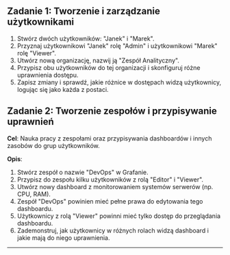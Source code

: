 
## Zadanie 1: Tworzenie i zarządzanie użytkownikami

1. Stwórz dwóch użytkowników: "Janek" i "Marek".
2. Przyznaj użytkownikowi "Janek" rolę "Admin" i użytkownikowi "Marek" rolę "Viewer".
3. Utwórz nową organizację, nazwij ją "Zespół Analityczny".
4. Przypisz obu użytkowników do tej organizacji i skonfiguruj różne uprawnienia dostępu.
5. Zapisz zmiany i sprawdź, jakie różnice w dostępach widzą użytkownicy, logując się jako każda z postaci.


## Zadanie 2: Tworzenie zespołów i przypisywanie uprawnień

**Cel**: Nauka pracy z zespołami oraz przypisywania dashboardów i innych zasobów do grup użytkowników.

**Opis**:
1. Stwórz zespół o nazwie "DevOps" w Grafanie.
2. Przypisz do zespołu kilku użytkowników z rolą "Editor" i "Viewer".
3. Utwórz nowy dashboard z monitorowaniem systemów serwerów (np. CPU, RAM).
4. Zespół "DevOps" powinien mieć pełne prawa do edytowania tego dashboardu.
5. Użytkownicy z rolą "Viewer" powinni mieć tylko dostęp do przeglądania dashboardu.
6. Zademonstruj, jak użytkownicy w różnych rolach widzą dashboard i jakie mają do niego uprawnienia.

---

